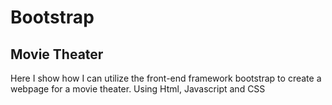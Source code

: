 # Bootstrap 
## Movie Theater
 
 Here I show how I can utilize the front-end framework bootstrap to create a webpage for a movie theater. Using Html, Javascript and CSS 
